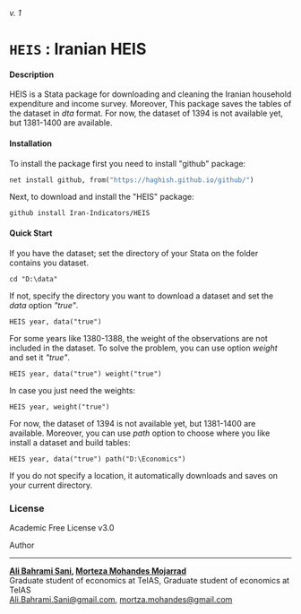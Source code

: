 _v. 1_  

`HEIS` : Iranian HEIS
=====================

#### Description
HEIS is a Stata package for downloading and cleaning the Iranian household expenditure and income survey. Moreover, This package saves the tables of the dataset in _dta_ format. For now, the dataset of 1394 is not available yet, but 1381-1400 are available.

#### Installation
To install the package first you need to install "github" package:
```stata
net install github, from("https://haghish.github.io/github/")
```
Next, to download and install the "HEIS" package:
```
github install Iran-Indicators/HEIS
```
#### Quick Start
If you have the dataset; set the directory of your Stata on the folder contains you dataset.
```
cd "D:\data"
```
If not, specify the directory you want to download a dataset and set the _data_ option _"true"_.
```
HEIS year, data("true")
```
For some years like 1380-1388, the weight of the observations are not included in the dataset. To solve the problem, you can use option _weight_ and set it _"true"_.
```
HEIS year, data("true") weight("true")
```
In case you just need the weights:
```
HEIS year, weight("true")
```
For now, the dataset of 1394 is not available yet, but 1381-1400 are available.
Moreover, you can use _path_ option to choose where you like install a dataset and build tables:
 ```
HEIS year, data("true") path("D:\Economics")
```
If you do not specify a location, it automatically downloads and saves on your current directory.



### License
Academic Free License v3.0

Author

------

**[__Ali Bahrami Sani__](https://alibahramisani.github.io/), [__Morteza Mohandes Mojarrad__](https://morteza-mohandes.github.io/)**  
Graduate student of economics at TeIAS, Graduate student of economics at TeIAS  
Ali.Bahrami.Sani@gmail.com, mortza.mohandes@gmail.com  
